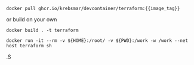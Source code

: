 ```
docker pull ghcr.io/krebsmar/devcontainer/terraform:{{image_tag}}
```
or build on your own
```
docker build . -t terraform
```
```
docker run -it --rm -v ${HOME}:/root/ -v ${PWD}:/work -w /work --net host terraform sh
```
.S